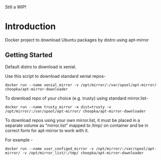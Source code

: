 Still a WIP!

# Introduction

Docker project to download Ubuntu packages by distro using apt-mirror

## Getting Started

Default distro to download is xenial.

Use this script to download standard xenial repos-

```
docker run --name xenial_mirror -v /opt/mirror/:/var/spool/apt-mirror/ choopka/apt-mirror-downloader
```

To download repo of your choice (e.g. trusty) using standard mirror.list- 

```
docker run --name trusty_mirror -e dist=trusty -v /opt/mirror/:/var/spool/apt-mirror/ choopka/apt-mirror-downloader
```

To download repos using your own mirror.list, it must be placed in a separate volume as "mirror.list" mapped to /tmp/ on container and be in correct form for apt-mirror to work with it.

For example - 

```
docker run --name user_configed_mirror -v /opt/mirror/:/var/spool/apt-mirror/ -v /opt/mirror_list/:/tmp/ choopka/apt-mirror-downloader
```
